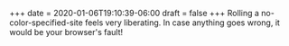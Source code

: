 +++
date = 2020-01-06T19:10:39-06:00
draft = false
+++
Rolling a no-color-specified-site feels very liberating. In case anything goes wrong, it would be your browser's fault!